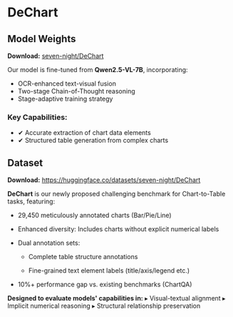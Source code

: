 # DeChart

## Model Weights
**Download:** [seven-night/DeChart](https://huggingface.co/seven-night/DeChart)

Our model is fine-tuned from **Qwen2.5-VL-7B**, incorporating:
- OCR-enhanced text-visual fusion
- Two-stage Chain-of-Thought reasoning
- Stage-adaptive training strategy

### Key Capabilities:
- ✔ Accurate extraction of chart data elements
- ✔ Structured table generation from complex charts

  
## Dataset
**Download:** https://huggingface.co/datasets/seven-night/DeChart

**DeChart** is our newly proposed challenging benchmark for Chart-to-Table tasks, featuring:

- 29,450 meticulously annotated charts (Bar/Pie/Line)

- Enhanced diversity: Includes charts without explicit numerical labels

- Dual annotation sets:

  - Complete table structure annotations

  - Fine-grained text element labels (title/axis/legend etc.)

- 10%+ performance gap vs. existing benchmarks (ChartQA)

**Designed to evaluate models' capabilities in:**
  ▸ Visual-textual alignment
  ▸ Implicit numerical reasoning
  ▸ Structural relationship preservation
